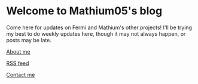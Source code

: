 # Welcome to Mathium05's blog

Come here for updates on Fermi and Mathium's other projects! I'll be trying my best to do weekly updates here, though it may not always happen, or posts may be late.

[About me](mathium.md)

[RSS feed](feed_rss_created.xml)

<a href="mailto:mathium@fermi.chat" rel="me">Contact me</a>

<!-- material/tags -->
